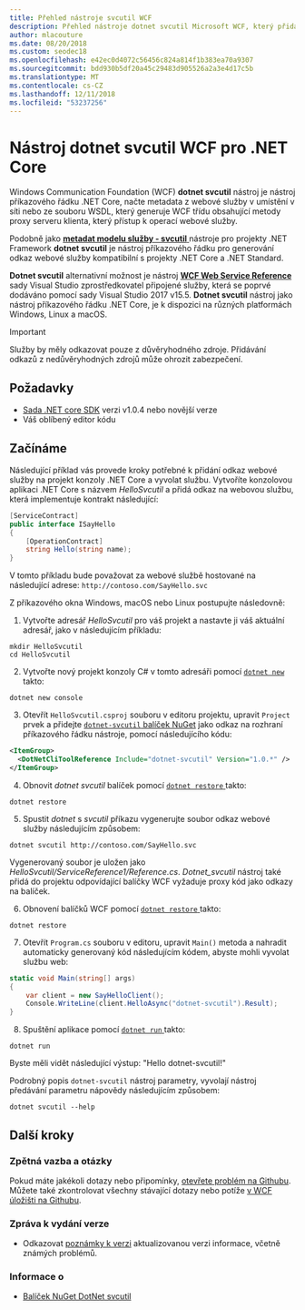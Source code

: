 ```yaml
---
title: Přehled nástroje svcutil WCF
description: Přehled nástroje dotnet svcutil Microsoft WCF, který přidá funkce pro projekty .NET Core a ASP.NET Core, podobný nástroj svcutil WCF pro projekty .NET Framework.
author: mlacouture
ms.date: 08/20/2018
ms.custom: seodec18
ms.openlocfilehash: e42ec0d4072c56456c824a814f1b383ea70a9307
ms.sourcegitcommit: bdd930b5df20a45c29483d905526a2a3e4d17c5b
ms.translationtype: MT
ms.contentlocale: cs-CZ
ms.lasthandoff: 12/11/2018
ms.locfileid: "53237256"
---
```

# <a name="wcf-dotnet-svcutil-tool-for-net-core"></a>Nástroj dotnet svcutil WCF pro .NET Core

Windows Communication Foundation (WCF) **dotnet svcutil** nástroj je nástroj příkazového řádku .NET Core, načte metadata z webové služby v umístění v síti nebo ze souboru WSDL, který generuje WCF třídu obsahující metody proxy serveru klienta, který přístup k operací webové služby.

Podobně jako [ **metadat modelu služby - svcutil** ](../../framework/wcf/servicemodel-metadata-utility-tool-svcutil-exe.md) nástroje pro projekty .NET Framework **dotnet svcutil** je nástroj příkazového řádku pro generování odkaz webové služby kompatibilní s projekty .NET Core a .NET Standard.

**Dotnet svcutil** alternativní možnost je nástroj [ **WCF Web Service Reference** ](wcf-web-service-reference-guide.md) sady Visual Studio zprostředkovatel připojené služby, která se poprvé dodáváno pomocí sady Visual Studio 2017 v15.5. **Dotnet svcutil** nástroj jako nástroj příkazového řádku .NET Core, je k dispozici na různých platformách Windows, Linux a macOS.

> [!IMPORTANT]
> Služby by měly odkazovat pouze z důvěryhodného zdroje. Přidávání odkazů z nedůvěryhodných zdrojů může ohrozit zabezpečení.

## <a name="prerequisites"></a>Požadavky

* [Sada .NET core SDK](https://dotnet.microsoft.com/download) verzi v1.0.4 nebo novější verze
* Váš oblíbený editor kódu

## <a name="getting-started"></a>Začínáme

Následující příklad vás provede kroky potřebné k přidání odkaz webové služby na projekt konzoly .NET Core a vyvolat službu. Vytvoříte konzolovou aplikaci .NET Core s názvem _HelloSvcutil_ a přidá odkaz na webovou službu, která implementuje kontrakt následující:

```csharp
[ServiceContract]
public interface ISayHello
{
    [OperationContract]
    string Hello(string name);
}
```

V tomto příkladu bude považovat za webové službě hostované na následující adrese: `http://contoso.com/SayHello.svc`

Z příkazového okna Windows, macOS nebo Linux postupujte následovně:

1. Vytvořte adresář _HelloSvcutil_ pro váš projekt a nastavte ji váš aktuální adresář, jako v následujícím příkladu:

```console
mkdir HelloSvcutil
cd HelloSvcutil
```

2. Vytvořte nový projekt konzoly C# v tomto adresáři pomocí [ `dotnet new` ](../tools/dotnet-new.md) takto:

```console
dotnet new console
```

3. Otevřít `HelloSvcutil.csproj` souboru v editoru projektu, upravit `Project` prvek a přidejte [ `dotnet-svcutil` balíček NuGet](https://nuget.org/packages/dotnet-svcutil) jako odkaz na rozhraní příkazového řádku nástroje, pomocí následujícího kódu:

```xml
<ItemGroup>
  <DotNetCliToolReference Include="dotnet-svcutil" Version="1.0.*" />
</ItemGroup>
```

4. Obnovit _dotnet svcutil_ balíček pomocí [ `dotnet restore` ](../tools/dotnet-restore.md) takto:

```console
dotnet restore
```

5. Spustit _dotnet_ s _svcutil_ příkazu vygenerujte soubor odkaz webové služby následujícím způsobem:

```console
dotnet svcutil http://contoso.com/SayHello.svc
```
Vygenerovaný soubor je uložen jako _HelloSvcutil/ServiceReference1/Reference.cs_. _Dotnet_svcutil_ nástroj také přidá do projektu odpovídající balíčky WCF vyžaduje proxy kód jako odkazy na balíček.

6. Obnovení balíčků WCF pomocí [ `dotnet restore` ](../tools/dotnet-restore.md) takto:

```console
dotnet restore
```

7. Otevřít `Program.cs` souboru v editoru, upravit `Main()` metoda a nahradit automaticky generovaný kód následujícím kódem, abyste mohli vyvolat službu web:

```csharp
static void Main(string[] args)
{
    var client = new SayHelloClient();
    Console.WriteLine(client.HelloAsync("dotnet-svcutil").Result);
}
```

8. Spuštění aplikace pomocí [ `dotnet run` ](../tools/dotnet-run.md) takto:

```console
dotnet run
```
Byste měli vidět následující výstup: "Hello dotnet-svcutil!"

Podrobný popis `dotnet-svcutil` nástroj parametry, vyvolají nástroj předávání parametru nápovědy následujícím způsobem:

```console
dotnet svcutil --help
```

## <a name="next-steps"></a>Další kroky

### <a name="feedback--questions"></a>Zpětná vazba a otázky

Pokud máte jakékoli dotazy nebo připomínky, [otevřete problém na Githubu](https://github.com/dotnet/wcf/issues/new). Můžete také zkontrolovat všechny stávající dotazy nebo potíže [v WCF úložišti na Githubu](https://github.com/dotnet/wcf/issues?utf8=%E2%9C%93&q=is:issue%20label:tooling).

### <a name="release-notes"></a>Zpráva k vydání verze

* Odkazovat [poznámky k verzi](https://github.com/dotnet/wcf/blob/master/release-notes/dotnet-svcutil-notes.md) aktualizovanou verzi informace, včetně známých problémů.

### <a name="information"></a>Informace o

* [Balíček NuGet DotNet svcutil](https://nuget.org/packages/dotnet-svcutil)
